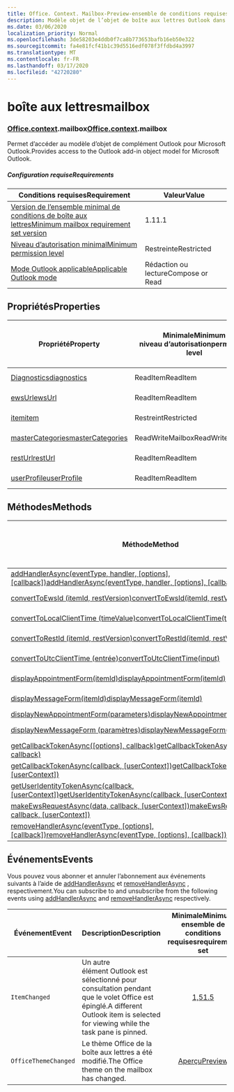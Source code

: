 ```yaml
---
title: Office. Context. Mailbox-Preview-ensemble de conditions requises
description: Modèle objet de l’objet de boîte aux lettres Outlook dans l’API des compléments Outlook (version préliminaire de l’API de boîte aux lettres).
ms.date: 03/06/2020
localization_priority: Normal
ms.openlocfilehash: 3de58203e4ddb0f7ca8b773653bafb16eb50e322
ms.sourcegitcommit: fa4e81fcf41b1c39d5516edf078f3ffdbd4a3997
ms.translationtype: MT
ms.contentlocale: fr-FR
ms.lasthandoff: 03/17/2020
ms.locfileid: "42720280"
---
```

# <a name="mailbox"></a><span data-ttu-id="3e0b9-103">boîte aux lettres</span><span class="sxs-lookup"><span data-stu-id="3e0b9-103">mailbox</span></span>

### <a name="officecontextmailbox"></a><span data-ttu-id="3e0b9-104">[Office](office.md)[.context](office.context.md).mailbox</span><span class="sxs-lookup"><span data-stu-id="3e0b9-104">[Office](office.md)[.context](office.context.md).mailbox</span></span>

<span data-ttu-id="3e0b9-105">Permet d’accéder au modèle d’objet de complément Outlook pour Microsoft Outlook.</span><span class="sxs-lookup"><span data-stu-id="3e0b9-105">Provides access to the Outlook add-in object model for Microsoft Outlook.</span></span>

##### <a name="requirements"></a><span data-ttu-id="3e0b9-106">Configuration requise</span><span class="sxs-lookup"><span data-stu-id="3e0b9-106">Requirements</span></span>

|<span data-ttu-id="3e0b9-107">Conditions requises</span><span class="sxs-lookup"><span data-stu-id="3e0b9-107">Requirement</span></span>| <span data-ttu-id="3e0b9-108">Valeur</span><span class="sxs-lookup"><span data-stu-id="3e0b9-108">Value</span></span>|
|---|---|
|[<span data-ttu-id="3e0b9-109">Version de l’ensemble minimal de conditions de boîte aux lettres</span><span class="sxs-lookup"><span data-stu-id="3e0b9-109">Minimum mailbox requirement set version</span></span>](../../requirement-sets/outlook-api-requirement-sets.md)| <span data-ttu-id="3e0b9-110">1.1</span><span class="sxs-lookup"><span data-stu-id="3e0b9-110">1.1</span></span>|
|[<span data-ttu-id="3e0b9-111">Niveau d’autorisation minimal</span><span class="sxs-lookup"><span data-stu-id="3e0b9-111">Minimum permission level</span></span>](../../../outlook/understanding-outlook-add-in-permissions.md)| <span data-ttu-id="3e0b9-112">Restreinte</span><span class="sxs-lookup"><span data-stu-id="3e0b9-112">Restricted</span></span>|
|[<span data-ttu-id="3e0b9-113">Mode Outlook applicable</span><span class="sxs-lookup"><span data-stu-id="3e0b9-113">Applicable Outlook mode</span></span>](../../../outlook/outlook-add-ins-overview.md#extension-points)| <span data-ttu-id="3e0b9-114">Rédaction ou lecture</span><span class="sxs-lookup"><span data-stu-id="3e0b9-114">Compose or Read</span></span>|

## <a name="properties"></a><span data-ttu-id="3e0b9-115">Propriétés</span><span class="sxs-lookup"><span data-stu-id="3e0b9-115">Properties</span></span>

| <span data-ttu-id="3e0b9-116">Propriété</span><span class="sxs-lookup"><span data-stu-id="3e0b9-116">Property</span></span> | <span data-ttu-id="3e0b9-117">Minimale</span><span class="sxs-lookup"><span data-stu-id="3e0b9-117">Minimum</span></span><br><span data-ttu-id="3e0b9-118">niveau d’autorisation</span><span class="sxs-lookup"><span data-stu-id="3e0b9-118">permission level</span></span> | <span data-ttu-id="3e0b9-119">Modes</span><span class="sxs-lookup"><span data-stu-id="3e0b9-119">Modes</span></span> | <span data-ttu-id="3e0b9-120">Type de retour</span><span class="sxs-lookup"><span data-stu-id="3e0b9-120">Return type</span></span> | <span data-ttu-id="3e0b9-121">Minimale</span><span class="sxs-lookup"><span data-stu-id="3e0b9-121">Minimum</span></span><br><span data-ttu-id="3e0b9-122">ensemble de conditions requises</span><span class="sxs-lookup"><span data-stu-id="3e0b9-122">requirement set</span></span> |
|---|---|---|---|:---:|
| [<span data-ttu-id="3e0b9-123">Diagnostics</span><span class="sxs-lookup"><span data-stu-id="3e0b9-123">diagnostics</span></span>](/javascript/api/outlook/office.mailbox?view=outlook-js-preview#diagnostics) | <span data-ttu-id="3e0b9-124">ReadItem</span><span class="sxs-lookup"><span data-stu-id="3e0b9-124">ReadItem</span></span> | <span data-ttu-id="3e0b9-125">Composition</span><span class="sxs-lookup"><span data-stu-id="3e0b9-125">Compose</span></span><br><span data-ttu-id="3e0b9-126">Lecture</span><span class="sxs-lookup"><span data-stu-id="3e0b9-126">Read</span></span> | [<span data-ttu-id="3e0b9-127">Diagnostics</span><span class="sxs-lookup"><span data-stu-id="3e0b9-127">Diagnostics</span></span>](/javascript/api/outlook/office.diagnostics?view=outlook-js-preview) | [<span data-ttu-id="3e0b9-128">1.1</span><span class="sxs-lookup"><span data-stu-id="3e0b9-128">1.1</span></span>](../requirement-set-1.1/outlook-requirement-set-1.1.md) |
| [<span data-ttu-id="3e0b9-129">ewsUrl</span><span class="sxs-lookup"><span data-stu-id="3e0b9-129">ewsUrl</span></span>](/javascript/api/outlook/office.mailbox?view=outlook-js-preview#ewsurl) | <span data-ttu-id="3e0b9-130">ReadItem</span><span class="sxs-lookup"><span data-stu-id="3e0b9-130">ReadItem</span></span> | <span data-ttu-id="3e0b9-131">Composition</span><span class="sxs-lookup"><span data-stu-id="3e0b9-131">Compose</span></span><br><span data-ttu-id="3e0b9-132">Lecture</span><span class="sxs-lookup"><span data-stu-id="3e0b9-132">Read</span></span> | <span data-ttu-id="3e0b9-133">Chaîne</span><span class="sxs-lookup"><span data-stu-id="3e0b9-133">String</span></span> | [<span data-ttu-id="3e0b9-134">1.1</span><span class="sxs-lookup"><span data-stu-id="3e0b9-134">1.1</span></span>](../requirement-set-1.1/outlook-requirement-set-1.1.md) |
| [<span data-ttu-id="3e0b9-135">item</span><span class="sxs-lookup"><span data-stu-id="3e0b9-135">item</span></span>](office.context.mailbox.item.md) | <span data-ttu-id="3e0b9-136">Restreint</span><span class="sxs-lookup"><span data-stu-id="3e0b9-136">Restricted</span></span> | <span data-ttu-id="3e0b9-137">Composition</span><span class="sxs-lookup"><span data-stu-id="3e0b9-137">Compose</span></span><br><span data-ttu-id="3e0b9-138">Lecture</span><span class="sxs-lookup"><span data-stu-id="3e0b9-138">Read</span></span> | [<span data-ttu-id="3e0b9-139">Élément</span><span class="sxs-lookup"><span data-stu-id="3e0b9-139">Item</span></span>](/javascript/api/outlook/office.item?view=outlook-js-preview) | [<span data-ttu-id="3e0b9-140">1.1</span><span class="sxs-lookup"><span data-stu-id="3e0b9-140">1.1</span></span>](../requirement-set-1.1/outlook-requirement-set-1.1.md) |
| [<span data-ttu-id="3e0b9-141">masterCategories</span><span class="sxs-lookup"><span data-stu-id="3e0b9-141">masterCategories</span></span>](/javascript/api/outlook/office.mailbox?view=outlook-js-preview#mastercategories) | <span data-ttu-id="3e0b9-142">ReadWriteMailbox</span><span class="sxs-lookup"><span data-stu-id="3e0b9-142">ReadWriteMailbox</span></span> | <span data-ttu-id="3e0b9-143">Composition</span><span class="sxs-lookup"><span data-stu-id="3e0b9-143">Compose</span></span><br><span data-ttu-id="3e0b9-144">Lecture</span><span class="sxs-lookup"><span data-stu-id="3e0b9-144">Read</span></span> | [<span data-ttu-id="3e0b9-145">Catégoriesmaître</span><span class="sxs-lookup"><span data-stu-id="3e0b9-145">MasterCategories</span></span>](/javascript/api/outlook/office.mastercategories?view=outlook-js-preview) | [<span data-ttu-id="3e0b9-146">1,8</span><span class="sxs-lookup"><span data-stu-id="3e0b9-146">1.8</span></span>](../requirement-set-1.8/outlook-requirement-set-1.8.md) |
| [<span data-ttu-id="3e0b9-147">restUrl</span><span class="sxs-lookup"><span data-stu-id="3e0b9-147">restUrl</span></span>](/javascript/api/outlook/office.mailbox?view=outlook-js-preview#resturl) | <span data-ttu-id="3e0b9-148">ReadItem</span><span class="sxs-lookup"><span data-stu-id="3e0b9-148">ReadItem</span></span> | <span data-ttu-id="3e0b9-149">Composition</span><span class="sxs-lookup"><span data-stu-id="3e0b9-149">Compose</span></span><br><span data-ttu-id="3e0b9-150">Lecture</span><span class="sxs-lookup"><span data-stu-id="3e0b9-150">Read</span></span> | <span data-ttu-id="3e0b9-151">Chaîne</span><span class="sxs-lookup"><span data-stu-id="3e0b9-151">String</span></span> | [<span data-ttu-id="3e0b9-152">1,5</span><span class="sxs-lookup"><span data-stu-id="3e0b9-152">1.5</span></span>](../requirement-set-1.5/outlook-requirement-set-1.5.md) |
| [<span data-ttu-id="3e0b9-153">userProfile</span><span class="sxs-lookup"><span data-stu-id="3e0b9-153">userProfile</span></span>](/javascript/api/outlook/office.mailbox?view=outlook-js-preview#userprofile) | <span data-ttu-id="3e0b9-154">ReadItem</span><span class="sxs-lookup"><span data-stu-id="3e0b9-154">ReadItem</span></span> | <span data-ttu-id="3e0b9-155">Composition</span><span class="sxs-lookup"><span data-stu-id="3e0b9-155">Compose</span></span><br><span data-ttu-id="3e0b9-156">Lecture</span><span class="sxs-lookup"><span data-stu-id="3e0b9-156">Read</span></span> | [<span data-ttu-id="3e0b9-157">Profil</span><span class="sxs-lookup"><span data-stu-id="3e0b9-157">UserProfile</span></span>](/javascript/api/outlook/office.userprofile?view=outlook-js-preview) | [<span data-ttu-id="3e0b9-158">1.1</span><span class="sxs-lookup"><span data-stu-id="3e0b9-158">1.1</span></span>](../requirement-set-1.1/outlook-requirement-set-1.1.md) |

## <a name="methods"></a><span data-ttu-id="3e0b9-159">Méthodes</span><span class="sxs-lookup"><span data-stu-id="3e0b9-159">Methods</span></span>

| <span data-ttu-id="3e0b9-160">Méthode</span><span class="sxs-lookup"><span data-stu-id="3e0b9-160">Method</span></span> | <span data-ttu-id="3e0b9-161">Minimale</span><span class="sxs-lookup"><span data-stu-id="3e0b9-161">Minimum</span></span><br><span data-ttu-id="3e0b9-162">niveau d’autorisation</span><span class="sxs-lookup"><span data-stu-id="3e0b9-162">permission level</span></span> | <span data-ttu-id="3e0b9-163">Modes</span><span class="sxs-lookup"><span data-stu-id="3e0b9-163">Modes</span></span> | <span data-ttu-id="3e0b9-164">Minimale</span><span class="sxs-lookup"><span data-stu-id="3e0b9-164">Minimum</span></span><br><span data-ttu-id="3e0b9-165">ensemble de conditions requises</span><span class="sxs-lookup"><span data-stu-id="3e0b9-165">requirement set</span></span> |
|---|---|---|:---:|
| <span data-ttu-id="3e0b9-166">[addHandlerAsync(eventType, handler, [options], [callback])](/javascript/api/outlook/office.mailbox?view=outlook-js-preview#addhandlerasync-eventtype--handler--options--callback-)</span><span class="sxs-lookup"><span data-stu-id="3e0b9-166">[addHandlerAsync(eventType, handler, [options], [callback])](/javascript/api/outlook/office.mailbox?view=outlook-js-preview#addhandlerasync-eventtype--handler--options--callback-)</span></span> | <span data-ttu-id="3e0b9-167">ReadItem</span><span class="sxs-lookup"><span data-stu-id="3e0b9-167">ReadItem</span></span> | <span data-ttu-id="3e0b9-168">Composition</span><span class="sxs-lookup"><span data-stu-id="3e0b9-168">Compose</span></span><br><span data-ttu-id="3e0b9-169">Lecture</span><span class="sxs-lookup"><span data-stu-id="3e0b9-169">Read</span></span> | [<span data-ttu-id="3e0b9-170">1,5</span><span class="sxs-lookup"><span data-stu-id="3e0b9-170">1.5</span></span>](../requirement-set-1.5/outlook-requirement-set-1.5.md) |
| [<span data-ttu-id="3e0b9-171">convertToEwsId (itemId, restVersion)</span><span class="sxs-lookup"><span data-stu-id="3e0b9-171">convertToEwsId(itemId, restVersion)</span></span>](/javascript/api/outlook/office.mailbox?view=outlook-js-preview#converttoewsid-itemid--restversion-) | <span data-ttu-id="3e0b9-172">Restreint</span><span class="sxs-lookup"><span data-stu-id="3e0b9-172">Restricted</span></span> | <span data-ttu-id="3e0b9-173">Composition</span><span class="sxs-lookup"><span data-stu-id="3e0b9-173">Compose</span></span><br><span data-ttu-id="3e0b9-174">Lecture</span><span class="sxs-lookup"><span data-stu-id="3e0b9-174">Read</span></span> | [<span data-ttu-id="3e0b9-175">1.3</span><span class="sxs-lookup"><span data-stu-id="3e0b9-175">1.3</span></span>](../requirement-set-1.3/outlook-requirement-set-1.3.md) |
| [<span data-ttu-id="3e0b9-176">convertToLocalClientTime (timeValue)</span><span class="sxs-lookup"><span data-stu-id="3e0b9-176">convertToLocalClientTime(timeValue)</span></span>](/javascript/api/outlook/office.mailbox?view=outlook-js-preview#converttolocalclienttime-timevalue-) | <span data-ttu-id="3e0b9-177">ReadItem</span><span class="sxs-lookup"><span data-stu-id="3e0b9-177">ReadItem</span></span> | <span data-ttu-id="3e0b9-178">Composition</span><span class="sxs-lookup"><span data-stu-id="3e0b9-178">Compose</span></span><br><span data-ttu-id="3e0b9-179">Lecture</span><span class="sxs-lookup"><span data-stu-id="3e0b9-179">Read</span></span> | [<span data-ttu-id="3e0b9-180">1.1</span><span class="sxs-lookup"><span data-stu-id="3e0b9-180">1.1</span></span>](../requirement-set-1.1/outlook-requirement-set-1.1.md) |
| [<span data-ttu-id="3e0b9-181">convertToRestId (itemId, restVersion)</span><span class="sxs-lookup"><span data-stu-id="3e0b9-181">convertToRestId(itemId, restVersion)</span></span>](/javascript/api/outlook/office.mailbox?view=outlook-js-preview#converttorestid-itemid--restversion-) | <span data-ttu-id="3e0b9-182">Restreint</span><span class="sxs-lookup"><span data-stu-id="3e0b9-182">Restricted</span></span> | <span data-ttu-id="3e0b9-183">Composition</span><span class="sxs-lookup"><span data-stu-id="3e0b9-183">Compose</span></span><br><span data-ttu-id="3e0b9-184">Lecture</span><span class="sxs-lookup"><span data-stu-id="3e0b9-184">Read</span></span> | [<span data-ttu-id="3e0b9-185">1.3</span><span class="sxs-lookup"><span data-stu-id="3e0b9-185">1.3</span></span>](../requirement-set-1.3/outlook-requirement-set-1.3.md) |
| [<span data-ttu-id="3e0b9-186">convertToUtcClientTime (entrée)</span><span class="sxs-lookup"><span data-stu-id="3e0b9-186">convertToUtcClientTime(input)</span></span>](/javascript/api/outlook/office.mailbox?view=outlook-js-preview#converttoutcclienttime-input-) | <span data-ttu-id="3e0b9-187">ReadItem</span><span class="sxs-lookup"><span data-stu-id="3e0b9-187">ReadItem</span></span> | <span data-ttu-id="3e0b9-188">Composition</span><span class="sxs-lookup"><span data-stu-id="3e0b9-188">Compose</span></span><br><span data-ttu-id="3e0b9-189">Lecture</span><span class="sxs-lookup"><span data-stu-id="3e0b9-189">Read</span></span> | [<span data-ttu-id="3e0b9-190">1.1</span><span class="sxs-lookup"><span data-stu-id="3e0b9-190">1.1</span></span>](../requirement-set-1.1/outlook-requirement-set-1.1.md) |
| [<span data-ttu-id="3e0b9-191">displayAppointmentForm(itemId)</span><span class="sxs-lookup"><span data-stu-id="3e0b9-191">displayAppointmentForm(itemId)</span></span>](/javascript/api/outlook/office.mailbox?view=outlook-js-preview#displayappointmentform-itemid-) | <span data-ttu-id="3e0b9-192">ReadItem</span><span class="sxs-lookup"><span data-stu-id="3e0b9-192">ReadItem</span></span> | <span data-ttu-id="3e0b9-193">Composition</span><span class="sxs-lookup"><span data-stu-id="3e0b9-193">Compose</span></span><br><span data-ttu-id="3e0b9-194">Lecture</span><span class="sxs-lookup"><span data-stu-id="3e0b9-194">Read</span></span> | [<span data-ttu-id="3e0b9-195">1.1</span><span class="sxs-lookup"><span data-stu-id="3e0b9-195">1.1</span></span>](../requirement-set-1.1/outlook-requirement-set-1.1.md) |
| [<span data-ttu-id="3e0b9-196">displayMessageForm(itemId)</span><span class="sxs-lookup"><span data-stu-id="3e0b9-196">displayMessageForm(itemId)</span></span>](/javascript/api/outlook/office.mailbox?view=outlook-js-preview#displaymessageform-itemid-) | <span data-ttu-id="3e0b9-197">ReadItem</span><span class="sxs-lookup"><span data-stu-id="3e0b9-197">ReadItem</span></span> | <span data-ttu-id="3e0b9-198">Composition</span><span class="sxs-lookup"><span data-stu-id="3e0b9-198">Compose</span></span><br><span data-ttu-id="3e0b9-199">Lecture</span><span class="sxs-lookup"><span data-stu-id="3e0b9-199">Read</span></span> | [<span data-ttu-id="3e0b9-200">1.1</span><span class="sxs-lookup"><span data-stu-id="3e0b9-200">1.1</span></span>](../requirement-set-1.1/outlook-requirement-set-1.1.md) |
| [<span data-ttu-id="3e0b9-201">displayNewAppointmentForm(parameters)</span><span class="sxs-lookup"><span data-stu-id="3e0b9-201">displayNewAppointmentForm(parameters)</span></span>](/javascript/api/outlook/office.mailbox?view=outlook-js-preview#displaynewappointmentform-parameters-) | <span data-ttu-id="3e0b9-202">ReadItem</span><span class="sxs-lookup"><span data-stu-id="3e0b9-202">ReadItem</span></span> | <span data-ttu-id="3e0b9-203">Lecture</span><span class="sxs-lookup"><span data-stu-id="3e0b9-203">Read</span></span> | [<span data-ttu-id="3e0b9-204">1.1</span><span class="sxs-lookup"><span data-stu-id="3e0b9-204">1.1</span></span>](../requirement-set-1.1/outlook-requirement-set-1.1.md) |
| [<span data-ttu-id="3e0b9-205">displayNewMessageForm (paramètres)</span><span class="sxs-lookup"><span data-stu-id="3e0b9-205">displayNewMessageForm(parameters)</span></span>](/javascript/api/outlook/office.mailbox?view=outlook-js-preview#displaynewmessageform-parameters-) | <span data-ttu-id="3e0b9-206">ReadItem</span><span class="sxs-lookup"><span data-stu-id="3e0b9-206">ReadItem</span></span> | <span data-ttu-id="3e0b9-207">Composition</span><span class="sxs-lookup"><span data-stu-id="3e0b9-207">Compose</span></span><br><span data-ttu-id="3e0b9-208">Lecture</span><span class="sxs-lookup"><span data-stu-id="3e0b9-208">Read</span></span> | [<span data-ttu-id="3e0b9-209">1,6</span><span class="sxs-lookup"><span data-stu-id="3e0b9-209">1.6</span></span>](../requirement-set-1.6/outlook-requirement-set-1.6.md) |
| <span data-ttu-id="3e0b9-210">[getCallbackTokenAsync([options], callback)](/javascript/api/outlook/office.mailbox?view=outlook-js-preview#getcallbacktokenasync-options--callback-)</span><span class="sxs-lookup"><span data-stu-id="3e0b9-210">[getCallbackTokenAsync([options], callback)](/javascript/api/outlook/office.mailbox?view=outlook-js-preview#getcallbacktokenasync-options--callback-)</span></span> | <span data-ttu-id="3e0b9-211">ReadItem</span><span class="sxs-lookup"><span data-stu-id="3e0b9-211">ReadItem</span></span> | <span data-ttu-id="3e0b9-212">Composition</span><span class="sxs-lookup"><span data-stu-id="3e0b9-212">Compose</span></span><br><span data-ttu-id="3e0b9-213">Lecture</span><span class="sxs-lookup"><span data-stu-id="3e0b9-213">Read</span></span> | [<span data-ttu-id="3e0b9-214">1,5</span><span class="sxs-lookup"><span data-stu-id="3e0b9-214">1.5</span></span>](../requirement-set-1.5/outlook-requirement-set-1.5.md) |
| <span data-ttu-id="3e0b9-215">[getCallbackTokenAsync(callback, [userContext])](/javascript/api/outlook/office.mailbox?view=outlook-js-preview#getcallbacktokenasync-callback--usercontext-)</span><span class="sxs-lookup"><span data-stu-id="3e0b9-215">[getCallbackTokenAsync(callback, [userContext])](/javascript/api/outlook/office.mailbox?view=outlook-js-preview#getcallbacktokenasync-callback--usercontext-)</span></span> | <span data-ttu-id="3e0b9-216">ReadItem</span><span class="sxs-lookup"><span data-stu-id="3e0b9-216">ReadItem</span></span> | <span data-ttu-id="3e0b9-217">Composition</span><span class="sxs-lookup"><span data-stu-id="3e0b9-217">Compose</span></span><br><span data-ttu-id="3e0b9-218">Lecture</span><span class="sxs-lookup"><span data-stu-id="3e0b9-218">Read</span></span> | [<span data-ttu-id="3e0b9-219">1.3</span><span class="sxs-lookup"><span data-stu-id="3e0b9-219">1.3</span></span>](../requirement-set-1.3/outlook-requirement-set-1.3.md)<br>[<span data-ttu-id="3e0b9-220">1.1</span><span class="sxs-lookup"><span data-stu-id="3e0b9-220">1.1</span></span>](../requirement-set-1.1/outlook-requirement-set-1.1.md) |
| <span data-ttu-id="3e0b9-221">[getUserIdentityTokenAsync(callback, [userContext])](/javascript/api/outlook/office.mailbox?view=outlook-js-preview#getuseridentitytokenasync-callback--usercontext-)</span><span class="sxs-lookup"><span data-stu-id="3e0b9-221">[getUserIdentityTokenAsync(callback, [userContext])](/javascript/api/outlook/office.mailbox?view=outlook-js-preview#getuseridentitytokenasync-callback--usercontext-)</span></span> | <span data-ttu-id="3e0b9-222">ReadItem</span><span class="sxs-lookup"><span data-stu-id="3e0b9-222">ReadItem</span></span> | <span data-ttu-id="3e0b9-223">Composition</span><span class="sxs-lookup"><span data-stu-id="3e0b9-223">Compose</span></span><br><span data-ttu-id="3e0b9-224">Lecture</span><span class="sxs-lookup"><span data-stu-id="3e0b9-224">Read</span></span> | [<span data-ttu-id="3e0b9-225">1.1</span><span class="sxs-lookup"><span data-stu-id="3e0b9-225">1.1</span></span>](../requirement-set-1.1/outlook-requirement-set-1.1.md) |
| <span data-ttu-id="3e0b9-226">[makeEwsRequestAsync(data, callback, [userContext])](/javascript/api/outlook/office.mailbox?view=outlook-js-preview#makeewsrequestasync-data--callback--usercontext-)</span><span class="sxs-lookup"><span data-stu-id="3e0b9-226">[makeEwsRequestAsync(data, callback, [userContext])](/javascript/api/outlook/office.mailbox?view=outlook-js-preview#makeewsrequestasync-data--callback--usercontext-)</span></span> | <span data-ttu-id="3e0b9-227">ReadWriteMailbox</span><span class="sxs-lookup"><span data-stu-id="3e0b9-227">ReadWriteMailbox</span></span> | <span data-ttu-id="3e0b9-228">Composition</span><span class="sxs-lookup"><span data-stu-id="3e0b9-228">Compose</span></span><br><span data-ttu-id="3e0b9-229">Lecture</span><span class="sxs-lookup"><span data-stu-id="3e0b9-229">Read</span></span> | [<span data-ttu-id="3e0b9-230">1.1</span><span class="sxs-lookup"><span data-stu-id="3e0b9-230">1.1</span></span>](../requirement-set-1.1/outlook-requirement-set-1.1.md) |
| <span data-ttu-id="3e0b9-231">[removeHandlerAsync(eventType, [options], [callback])](/javascript/api/outlook/office.mailbox?view=outlook-js-preview#removehandlerasync-eventtype--options--callback-)</span><span class="sxs-lookup"><span data-stu-id="3e0b9-231">[removeHandlerAsync(eventType, [options], [callback])](/javascript/api/outlook/office.mailbox?view=outlook-js-preview#removehandlerasync-eventtype--options--callback-)</span></span> | <span data-ttu-id="3e0b9-232">ReadItem</span><span class="sxs-lookup"><span data-stu-id="3e0b9-232">ReadItem</span></span> | <span data-ttu-id="3e0b9-233">Composition</span><span class="sxs-lookup"><span data-stu-id="3e0b9-233">Compose</span></span><br><span data-ttu-id="3e0b9-234">Lecture</span><span class="sxs-lookup"><span data-stu-id="3e0b9-234">Read</span></span> | [<span data-ttu-id="3e0b9-235">1,5</span><span class="sxs-lookup"><span data-stu-id="3e0b9-235">1.5</span></span>](../requirement-set-1.5/outlook-requirement-set-1.5.md) |

## <a name="events"></a><span data-ttu-id="3e0b9-236">Événements</span><span class="sxs-lookup"><span data-stu-id="3e0b9-236">Events</span></span>

<span data-ttu-id="3e0b9-237">Vous pouvez vous abonner et annuler l’abonnement aux événements suivants à l’aide de [addHandlerAsync](/javascript/api/outlook/office.mailbox?view=outlook-js-preview#addhandlerasync-eventtype--handler--options--callback-) et [removeHandlerAsync](/javascript/api/outlook/office.mailbox?view=outlook-js-preview#removehandlerasync-eventtype--options--callback-) , respectivement.</span><span class="sxs-lookup"><span data-stu-id="3e0b9-237">You can subscribe to and unsubscribe from the following events using [addHandlerAsync](/javascript/api/outlook/office.mailbox?view=outlook-js-preview#addhandlerasync-eventtype--handler--options--callback-) and [removeHandlerAsync](/javascript/api/outlook/office.mailbox?view=outlook-js-preview#removehandlerasync-eventtype--options--callback-) respectively.</span></span>

| <span data-ttu-id="3e0b9-238">Événement</span><span class="sxs-lookup"><span data-stu-id="3e0b9-238">Event</span></span> | <span data-ttu-id="3e0b9-239">Description</span><span class="sxs-lookup"><span data-stu-id="3e0b9-239">Description</span></span> | <span data-ttu-id="3e0b9-240">Minimale</span><span class="sxs-lookup"><span data-stu-id="3e0b9-240">Minimum</span></span><br><span data-ttu-id="3e0b9-241">ensemble de conditions requises</span><span class="sxs-lookup"><span data-stu-id="3e0b9-241">requirement set</span></span> |
|---|---|:---:|
|`ItemChanged`| <span data-ttu-id="3e0b9-242">Un autre élément Outlook est sélectionné pour consultation pendant que le volet Office est épinglé.</span><span class="sxs-lookup"><span data-stu-id="3e0b9-242">A different Outlook item is selected for viewing while the task pane is pinned.</span></span> | [<span data-ttu-id="3e0b9-243">1,5</span><span class="sxs-lookup"><span data-stu-id="3e0b9-243">1.5</span></span>](../requirement-set-1.5/outlook-requirement-set-1.5.md) |
|`OfficeThemeChanged`| <span data-ttu-id="3e0b9-244">Le thème Office de la boîte aux lettres a été modifié.</span><span class="sxs-lookup"><span data-stu-id="3e0b9-244">The Office theme on the mailbox has changed.</span></span> | [<span data-ttu-id="3e0b9-245">Aperçu</span><span class="sxs-lookup"><span data-stu-id="3e0b9-245">Preview</span></span>](../preview-requirement-set/outlook-requirement-set-preview.md) |
